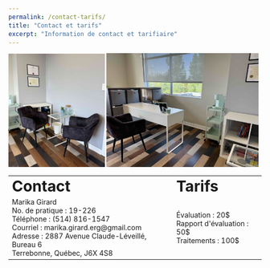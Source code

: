 ```yaml
---
permalink: /contact-tarifs/
title: "Contact et tarifs"
excerpt: "Information de contact et tarifiaire"
---
```



<p float="left">
  <img src="/assets/images/bureau_petit.jpg" width="38%" />
  <img src="/assets/images/bureau_grand.jpg" width="60%" />
</p>


<table border="0">
 <tr>
    <td><b style="font-size:30px">Contact</b></td>
    <td><b style="font-size:30px">Tarifs</b></td>
 </tr>
 <tr>
    <td>
      Marika Girard  <br />
      No. de pratique : 19-226  <br />
      Téléphone : (514) 816-1547  <br />
      Courriel : marika.girard.erg@gmail.com <br />
      Adresse : 2887 Avenue Claude-Léveillé, Bureau 6 <br />
      Terrebonne, Québec, J6X 4S8
    </td>
    <td>
      Évaluation : 20$  <br />
      Rapport d'évaluation : 50$  <br />
      Traitements : 100$
    </td>
 </tr>
</table>

